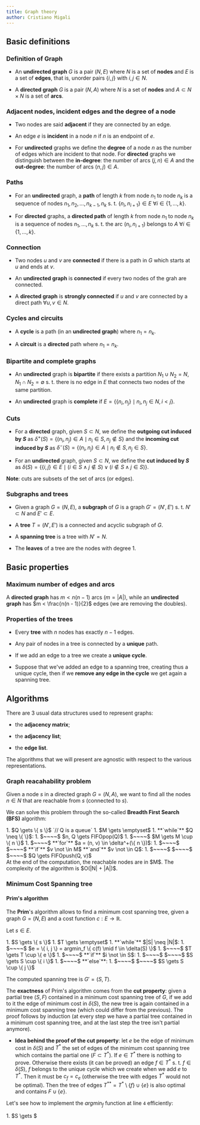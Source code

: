 ```yaml
---
title: Graph theory
author: Cristiano Migali
---
```


## Basic definitions

### Definition of Graph

- An **undirected graph** $G$ is a pair $(N, E)$ where $N$ is a set of **nodes** and $E$ is a set of **edges**, that is, unorder pairs $\{i, j\}$ with $i, j \in N$.

- A **directed graph** $G$ is a pair $(N, A)$ where $N$ is a set of **nodes** and $A \subset N \times N$ is a set of **arcs**.

### Adjacent nodes, incident edges and the degree of a node

- Two nodes are said **adjacent** if they are connected by an edge.

- An edge $e$ is **incident** in a node $n$ if $n$ is an endpoint of $e$.

- For **undirected** graphs we define the **degree** of a node $n$ as the number of edges which are incident to that node. For **directed** graphs we distinguish between the **in-degree**: the number of arcs $(j, n) \in A$ and the **out-degree**: the number of arcs $(n, j) \in A$.

### Paths

- For an **undirected** graph, a **path** of length $k$ from node $n_1$ to node $n_k$ is a sequence of nodes $n_1, n_2, ..., n_{k-1}, n_k$ s. t. $\{n_i, n_{i + 1}\} \in E$ $\forall i \in \{1, ..., k\}$.

- For **directed** graphs, a **directed path** of length $k$ from node $n_1$ to node $n_k$ is a sequence of nodes $n_1, ..., n_k$ s. t. the arc $(n_i, n_{i + 1})$ belongs to $A$ $\forall i \in \{1, ..., k\}$.

### Connection

- Two nodes $u$ and $v$ are **connected** if there is a path in $G$ which starts at $u$ and ends at $v$.

- An **undirected graph** is **connected** if every two nodes of the grah are connected.

- A **directed graph** is **strongly connected** if $u$ and $v$ are connected by a direct path $\forall u, v \in N$.

### Cycles and circuits

- A **cycle** is a path (in an **undirected graph**) where $n_1 = n_k$.

- A **circuit** is a **directed** path where $n_1 = n_k$.

### Bipartite and complete graphs

- An **undirected** graph is **bipartite** if there exists a partition $N_1 \cup N_2 = N, N_1 \cap N_2 = \emptyset$ s. t. there is no edge in $E$ that connects two nodes of the same partition.

- An **undirected** graph is **complete** if $E = \{ \{n_i, n_j\} \mid n_i, n_j \in N, i < j \}$.

### Cuts

- For a **directed** graph, given $S \subset N$, we define the **outgoing cut induced by $S$** as $\delta^+(S) = \{ (n_i, n_j) \in A \mid n_i \in S, n_j \not \in S \}$ and the **incoming cut induced by $S$** as $\delta^-(S) = \{ (n_i, n_j) \in A \mid n_i \not \in S, n_j \in S \}$.

- For an **undirected** graph, given $S \subset N$, we define the **cut induced by $S$** as $\delta(S) = \{ \{i, j\} \in E \mid (i \in S \wedge j \not \in S) \vee (i \not \in S \wedge j \in S) \}$.

**Note**: cuts are subsets of the set of arcs (or edges).

### Subgraphs and trees

- Given a graph $G = (N, E)$, a **subgraph** of $G$ is a graph $G' = (N', E')$ s. t. $N' \subset N$ and $E' \subset E$.

- A **tree** $T = (N', E')$ is a connected and acyclic subgraph of $G$.

- A **spanning tree** is a tree with $N' = N$.

- The **leaves** of a tree are the nodes with degree 1.

## Basic properties

### Maximum number of edges and arcs

A **directed graph** has $m < n(n - 1)$ arcs ($m = |A|$), while an **undirected graph** has $m < \frac{n(n - 1)}{2}$ edges (we are removing the doubles).

### Properties of the trees

- Every **tree** with $n$ nodes has exactly $n - 1$ edges.

- Any pair of nodes in a tree is connected by a **unique** path.

- If we add an edge to a tree we create a **unique cycle**.

- Suppose that we've added an edge to a spanning tree, creating thus a unique cycle, then if we **remove any edge in the cycle** we get again a spanning tree.

## Algorithms

There are 3 usual data structures used to represent graphs:

- the **adjacency matrix**;

- the **adjacency list**;

- the **edge list**.

The algorithms that we will present are agnostic with respect to the various representations.

### Graph reacahability problem

Given a node $s$ in a directed graph $G = (N, A)$, we want to find all the nodes $n \in N$ that are reachable from $s$ (connected to $s$).

We can solve this problem through the so-called **Breadth First Search (BFS)** algorithm:
<div class="algorithm">
1. $Q \gets \{ s \}$ `// Q is a queue`
1. $M \gets \emptyset$
1. **`while`** $Q \neq \{ \}$:
1. $~~~~$ $n, Q \gets FIFOpop(Q)$
1. $~~~~$ $M \gets M \cup \{ n \}$
1. $~~~~$ **`for`** $a = (n, v) \in \delta^+(\{ n \})$:
1. $~~~~$ $~~~~$ **`if`** $v \not \in M$ **`and`** $v \not \in Q$:
1. $~~~~$ $~~~~$ $~~~~$ $Q \gets FIFOpush(Q, v)$
</div>
At the end of the computation, the reachable nodes are in $M$.
The complexity of the algorithm is $O(|N| + |A|)$.

### Minimum Cost Spanning tree

#### Prim's algorithm

The **Prim**'s algorithm allows to find a minimum cost spanning tree, given a graph $G = (N, E)$ and a cost function $c : E \rightarrow \mathbb{R}$.

Let $s \in E$.

<div class="algorithm">
1. $S \gets \{ s \}$
1. $T \gets \emptyset$
1. **`while`** $|S| \neq |N|$:
1. $~~~~$ $e = \{ i, j \} = argmin_f \{ c(f) \mid f \in \delta(S) \}$
1. $~~~~$ $T \gets T \cup \{ e \}$
1. $~~~~$ **`if`** $i \not \in S$:
1. $~~~~$ $~~~~$ $S \gets S \cup \{  i \}$
1. $~~~~$ **`else`**:
1. $~~~~$ $~~~~$ $S \gets S \cup \{ j \}$
</div>

The computed spanning tree is $G' = (S, T)$.

The **exactness** of Prim's algorithm comes from the **cut property**: given a partial tree $(S, F)$ contained in a minimum cost spanning tree of $G$, if we add to it the edge of minimum cost in $\delta(S)$, the new tree is again contained in a minimum cost spanning tree (which could differ from the previous). The proof follows by induction (at every step we have a partial tree contained in a minimum cost spanning tree, and at the last step the tree isn't partial anymore).

- **Idea behind the proof of the cut property**: let $e$ be the edge of minimum cost in $\delta(S)$ and $T^*$ the set of edges of the minimum cost spanning tree which contains the partial one ($F \subset T^*$). If $e \in T^*$ there is nothing to prove. Otherwise there exists (it can be proved) an edge $f \in T^*$ s. t. $f \in \delta(S)$, $f$ belongs to the unique cycle which we create when we add $e$ to $T^*$. Then it must be $c_f = c_e$ (otherwise the tree with edges $T^*$ would not be optimal). Then the tree of edges $T^{**} = T^* \setminus \{ f \} \cup \{ e \}$ is also optimal and contains $F \cup \{ e \}$.

Let's see how to implement the $argmin_f$ function at line `4` efficiently:

<div class=algorithm>
1. $S \gets $
</div>